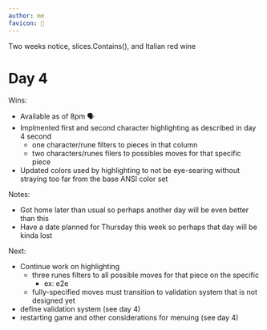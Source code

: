 ```yaml
---
author: me
favicon: 🏃
---
```


Two weeks notice, slices.Contains(), and Italian red wine

# Day 4

Wins:
* Available as of 8pm 🗣️
* Implmented first and second character highlighting as described in day 4 second
    * one character/rune filters to pieces in that column
    * two characters/runes filers to possibles moves for that specific piece
* Updated colors used by highlighting to not be eye-searing without straying too far from the base ANSI color set

Notes:
* Got home later than usual so perhaps another day will be even better than this
* Have a date planned for Thursday this week so perhaps that day will be kinda lost

Next:
* Continue work on highlighting
    * three runes filters to all possible moves for that piece on the specific
        * ex: e2e
    * fully-specified moves must transition to validation system that is not designed yet
* define validation system (see day 4)
* restarting game and other considerations for menuing (see day 4)
